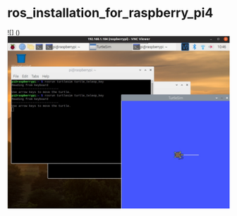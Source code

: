 # ros_installation_for_raspberry_pi4

![] ()
![](https://github.com/smiletoeveryone/ros_installation_for_raspberry_pi4/blob/master/Screenshot_20191020-174718_VNC%20Viewer.jpg)
